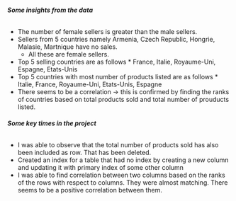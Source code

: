 ###### **Some insights from the data**
* The number of female sellers is greater than the male sellers.
* Sellers from 5 countries namely Armenia, Czech Republic, Hongrie, Malasie, Martnique have no sales.
    * All these are female sellers.
* Top 5 selling countries are as follows
      * France, Italie, Royaume-Uni, Espagne, Etats-Unis
* Top 5 countries with most number of products listed are as follows
      * Italie, France, Royaume-Uni, Etats-Unis, Espagne
* There seems to be a correlation -> this is confirmed by finding the ranks of countries based on total products sold and total number of prouducts listed.
###### **Some key times in the project**
* I was able to observe that the total number of products sold has also been included as row. That has been deleted.
* Created an index for a table that had no index by creating a new column and updating it with primary index of some other column
* I was able to find correlation between two columns based on the ranks of the rows with respect to columns. They were almost matching. There seems to be a positive correlation between them.
